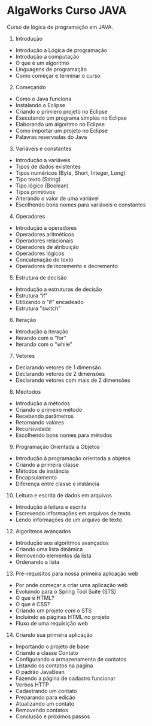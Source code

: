 # AlgaWorks Curso JAVA

Curso de lógica de programação em JAVA.

1. Introdução
  - Introdução a Lógica de programação
  - Introdução a computação
  - O que é um algoritmo
  - Linguagens de programação
  - Como começar e terminar o curso
 
 2. Começando
  - Como o Java funciona
  - Instalando o Eclipse
  - Criando o primiero projeto no Eclipse
  - Executando um programa simples no Eclipse
  - Elaborando um algoritmo no Eclipse
  - Como importar um projeto no Eclipse
  - Palavras reservadas do Java
  
 3. Variáveis e constantes
  - Introdução a variáveis
  - Tipos de dados existentes
  - Tipos numéricos (Byte, Short, Integer, Long)
  - Tipo texto (String)
  - Tipo lógico (Boolean)
  - Tipos primitivos
  - Alterando o valor de uma variável
  - Escolhendo bons nomes para variáveis e constantes
 
 4. Operadores 
  - Introdução a operadores
  - Operadores aritméticos
  - Operadores relacionais
  - Operadores de atribuição
  - Operadores lógicos
  - Concatenação de texto
  - Operadores de incremento e decremento
  
 5. Estrutura de decisão
  - Introdução a estruturas de decisão
  - Estrutura “if”
  - Utilizando o “if” encadeado
  - Estrutura "switch"
  
 6. Iteração
  - Introdução a iteração
  - Iterando com o “for”
  - Iterando com o “while”
  
 7. Vetores
  - Declarando vetores de 1 dimensão
  - Declarando vetores de 2 dimensões
  - Declarando vetores com mais de 2 dimensões
  
 8. Médtodos
  - Introdução a métodos
  - Criando o primeiro método
  - Recebendo parâmetros
  - Retornando valores
  - Recursividade
  - Escolhendo bons nomes para métodos
  
 9. Programação Orientada a Objetos
  - Introdução à programação orientada a objetos
  - Criando a primeira classe
  - Métodos de instância
  - Encapsulamento
  - Diferença entre classe e instância
  
 10. Leitura e escrita de dados em arquivos
  - Introdução à leitura e escrita
  - Escrevendo informações em arquivos de texto
  - Lendo informações de um arquivo de texto
 
 12. Algoritmos avançados
  - Introdução aos algoritmos avançados
  - Criando uma lista dinâmica
  - Removendo elementos da lista
  - Ordenando a lista
 
 13. Pré-requisitos para nossa primeira aplicação web
  - Por onde começar a criar uma aplicação web
  - Evoluindo para o Spring Tool Suite (STS)
  - O que é HTML?
  - O que é CSS?
  - Criando um projeto com o STS
  - Incluindo as páginas HTML no projeto
  - Fluxo de uma requisição web
 
 14. Criando sua primeira aplicação
  - Importando o projeto de base
  - Criando a classe Contato
  - Configurando o armazenamento de contatos
  - Listando os contatos na página
  - O padrão JavaBean
  - Fazendo a página de cadastro funcionar
  - Verbos HTTP
  - Cadastrando um contato
  - Preparando para edição
  - Atualizando um contato
  - Removendo contatos
  - Conclusão e próximos passos
